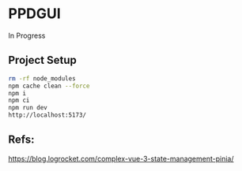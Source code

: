 # PPDGUI
In Progress

## Project Setup

```sh
rm -rf node_modules
npm cache clean --force
npm i
npm ci
npm run dev
http://localhost:5173/
```


## Refs:
https://blog.logrocket.com/complex-vue-3-state-management-pinia/